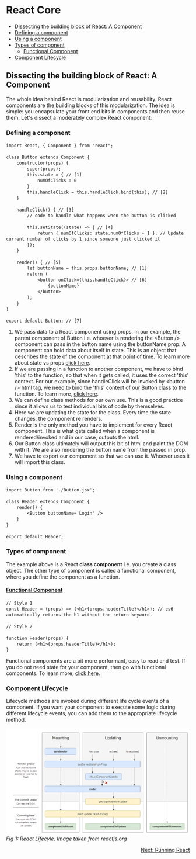 # React Core  
  - [Dissecting the building block of React: A Component](#dissecting-the-building-block-of-react-a-component)
  - [Defining a component](#defining-a-component)
  - [Using a component](#using-a-component)
  - [Types of component](#types-of-component)
    - [Functional Component](#functional-component)
  - [Component Lifecycle](#component-lifecycle)

## Dissecting the building block of React: A Component

The whole idea behind React is modularization and reusability. React components are the building blocks of this modularization. The idea is simple: you encapsulate your front end bits in components and then reuse them. Let's dissect a moderately complex React component:

### Defining a component

```
import React, { Component } from "react";

class Button extends Component {
    constructor(props) {
        super(props);
        this.state = { // [1]
            numOfClicks : 0
        }    
        this.handleClick = this.handleClick.bind(this); // [2]
    }

    handleClick() { // [3]
        // code to handle what happens when the button is clicked

        this.setState((state) => { // [4]
            return { numOfClicks: state.numOfClicks + 1 }; // Update current number of clicks by 1 since someone just clicked it
        });
    }

    render() { // [5]
        let buttonName = this.props.buttonName; // [1]
        return (
            <button onClick={this.handleClick}> // [6]
                {buttonName}
            </button>
        );
    }
}

export default Button; // [7]
```
1. We pass data to a React component using props. In our example, the parent component of Button i.e. whoever is rendering the <Button \/> component can pass in the button name using the buttonName prop. A component can hold data about itself in state. This is an object that describes the state of the component at that point of time.  To learn more about state vs props [click here](https://flaviocopes.com/react-state-vs-props/).
2. If we are passing in a function to another component, we have to bind 'this' to the function, so that when it gets called, it uses the correct 'this' context. For our example, since handleClick will be invoked by <button \/> html tag, we need to bind the 'this' context of our Button class to the function. To learn more, [click here](https://codeburst.io/binding-functions-in-react-b168d2d006cb).
3. We can define class methods for our own use. This is a good practice since it allows us to test individual bits of code by themselves.
4. Here we are updating the state for the class. Every time the state changes, the component re renders.
5. Render is the only method you have to implement for every React component. This is what gets called when a component is rendered/invoked and in our case, outputs the html.
6. Our Button class ultimately will output this bit of html and paint the DOM with it. We are also rendering the button name from the passed in prop. 
7. We have to export our component so that we can use it. Whoever uses it will import this class. 

### Using a component

```
import Button from './Button.jsx';

class Header extends Component {
    render() {
        <Button buttonName='Login' />
    }
}

export default Header;
```

### Types of component

The example above is a React **class component** i.e. you create a class object. The other type of component is called a functional component, where you define the component as a function. 

#### [Functional Component](https://programmingwithmosh.com/react/react-functional-components/)
```
// Style 1
const Header = (props) => (<h1>{props.headerTitle}</h1>); // es6 automatically returns the h1 without the return keyword.

// Style 2

function Header(props) {
    return (<h1>{props.headerTitle}</h1>);
}   
```

Functional components are a bit more performant, easy to read and test. If you do not need state for your component, then go with functional components. To learn more, [click here](https://programmingwithmosh.com/react/react-functional-components/). 


### [Component Lifecycle](https://reactjs.org/docs/react-component.html)

Lifecycle methods are invoked during different life cycle events of a component. If you want your component to execute some logic during different lifecycle events, you can add them to the appropriate lifecycle method.

![react_lifecycle_events](lifecycle_cheat_sheet.PNG)
*Fig 1: React Lifecyle. Image taken from reactjs.org*

<a><p style="text-align: right;">[Next: Running React](brush_up_running_react.md)</p></a>

